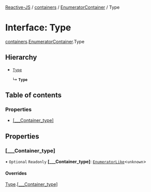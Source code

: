 [Reactive-JS](../README.md) / [containers](../modules/containers.md) / [EnumeratorContainer](../modules/containers.EnumeratorContainer.md) / Type

# Interface: Type

[containers](../modules/containers.md).[EnumeratorContainer](../modules/containers.EnumeratorContainer.md).Type

## Hierarchy

- [`Type`](containers.Container.Type.md)

  ↳ **`Type`**

## Table of contents

### Properties

- [[\_\_\_Container\_type]](containers.EnumeratorContainer.Type.md#[___container_type])

## Properties

### [\_\_\_Container\_type]

• `Optional` `Readonly` **[\_\_\_Container\_type]**: [`EnumeratorLike`](types.EnumeratorLike.md)<`unknown`\>

#### Overrides

[Type](containers.Container.Type.md).[[___Container_type]](containers.Container.Type.md#[___container_type])
